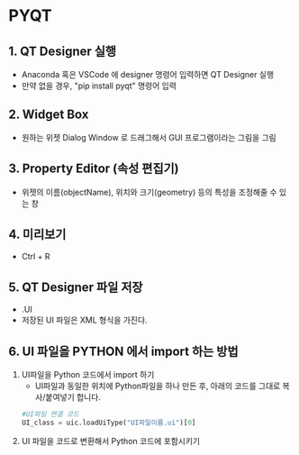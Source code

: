 # PYQT
## 1. QT Designer 실행
- Anaconda 혹은 VSCode 에 designer 명령어 입력하면 QT Designer 실행
- 만약 없을 경우, "pip install pyqt" 명령어 입력

## 2. Widget Box
- 원하는 위젯 Dialog Window 로 드래그해서 GUI 프로그램이라는 그림을 그림

## 3. Property Editor (속성 편집기)
- 위젯의 이름(objectName), 위치와 크기(geometry) 등의 특성을 조정해줄 수 있는 창


## 4. 미리보기
- Ctrl + R

## 5. QT Designer 파일 저장
- .UI
- 저장된 UI 파일은 XML 형식을 가진다.

## 6. UI 파일을 PYTHON 에서 import 하는 방법
1. UI파일을 Python 코드에서 import 하기
    - UI파일과 동일한 위치에 Python파일을 하나 만든 후, 아래의 코드를 그대로 복사/붙여넣기 합니다.
    ``` python
    #UI파일 연결 코드
    UI_class = uic.loadUiType("UI파일이름.ui")[0]
    ```
2. UI 파일을 코드로 변환해서 Python 코드에 포함시키기
